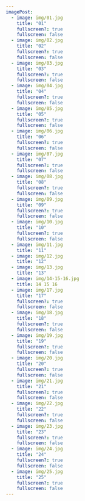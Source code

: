 ```yaml
---
imagePost:
  - image: img/01.jpg
    title: "01"
    fullscreen?: true
    fullscreen: false
  - image: img/02.jpg
    title: "02"
    fullscreen?: true
    fullscreen: false
  - image: img/03.jpg
    title: "03"
    fullscreen?: true
    fullscreen: false
  - image: img/04.jpg
    title: "04"
    fullscreen?: true
    fullscreen: false
  - image: img/05.jpg
    title: "05"
    fullscreen?: true
    fullscreen: false
  - image: img/06.jpg
    title: "06"
    fullscreen?: true
    fullscreen: false
  - image: img/07.jpg
    title: "07"
    fullscreen?: true
    fullscreen: false
  - image: img/08.jpg
    title: "08"
    fullscreen?: true
    fullscreen: false
  - image: img/09.jpg
    title: "09"
    fullscreen?: true
    fullscreen: false
  - image: img/10.jpg
    title: "10"
    fullscreen?: true
    fullscreen: false
  - image: img/11.jpg
    title: "11"
  - image: img/12.jpg
    title: "12"
  - image: img/13.jpg
    title: "13"
  - image: img/14-15-16.jpg
    title: 14 15 16
  - image: img/17.jpg
    title: "17"
    fullscreen?: true
    fullscreen: false
  - image: img/18.jpg
    title: "18"
    fullscreen?: true
    fullscreen: false
  - image: img/19.jpg
    title: "19"
    fullscreen?: true
    fullscreen: false
  - image: img/20.jpg
    title: "20"
    fullscreen?: true
    fullscreen: false
  - image: img/21.jpg
    title: "21"
    fullscreen?: true
    fullscreen: false
  - image: img/22.jpg
    title: "22"
    fullscreen?: true
    fullscreen: false
  - image: img/23.jpg
    title: "23"
    fullscreen?: true
    fullscreen: false
  - image: img/24.jpg
    title: "24"
    fullscreen?: true
    fullscreen: false
  - image: img/25.jpg
    title: "25"
    fullscreen?: true
    fullscreen: false
---
```

